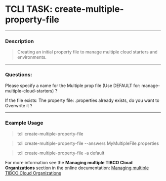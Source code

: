 # TCLI TASK: create-multiple-property-file

---
### Description
> Creating an initial property file to manage multiple cloud starters and environments.

---
### Questions:

Please specify a name for the Multiple prop file (Use DEFAULT for: manage-multiple-cloud-starters) ?

If the file exists:
The property file: <FILE>.properties already exists, do you want to Overwrite it ?

---
### Example Usage
> tcli create-multiple-property-file

> tcli create-multiple-property-file --answers MyMultipleFile.properties

> tcli create-multiple-property-file -a default


For more information see the **Managing multiple TIBCO Cloud Organizations** section in the online documentation:
[Managing multiple TIBCO Cloud Organizations](../tutorials/004_Multiple_Organizations.md)

